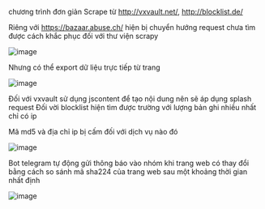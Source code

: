 chương trình đơn giản Scrape từ  http://vxvault.net/, http://blocklist.de/  

Riêng với https://bazaar.abuse.ch/ hiện bị chuyển hướng request chưa tìm được cách khắc phục đối với thư viện scrapy

![image](https://github.com/chicanancom/vault/assets/24654948/36b0d5c3-0556-48e1-8b0d-039ec4761bba)

Nhưng có thể export dữ liệu trực tiếp từ trang

![image](https://github.com/chicanancom/vault/assets/24654948/8a88a21a-c408-4c9d-a8bb-791fa99d6aac)

Đối với vxvault sử dụng jscontent để tạo nội dung nên sẽ áp dụng splash request
Đối vời blocklist hiện tìm được trường với lượng bản ghi nhiều nhất chỉ có ip

Mã md5 và địa chỉ ip bị cấm đối với dịch vụ nào đó

![image](https://github.com/chicanancom/vault/assets/24654948/09faf219-3dac-4a91-92b9-622bbc6b5be7)

Bot telegram tự động gửi thông báo vào nhóm khi trang web có thay đổi bằng cách so sánh mã sha224 của trang web sau một khoảng thời gian nhất định

![image](https://github.com/chicanancom/vault/assets/24654948/6a283468-43f2-4d14-95e2-0da93cb9e7f5)




